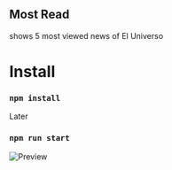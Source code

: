 
## Most Read

shows 5 most viewed news of El Universo

# Install 
### `npm install`

Later
### `npm run start`

![Preview](https://github.com/rikuhen/most-read/blob/master/preview.png?raw=true)